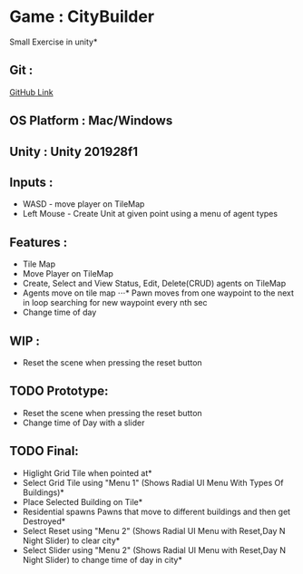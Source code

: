 # Game : CityBuilder
Small Exercise in unity*

## Git : 
[GitHub Link](https://github.com/rohitwesley/CityBuilder.git)
## OS Platform : Mac/Windows

## Unity : Unity 2019*2*8f1

## Inputs :
* WASD - move player on TileMap
* Left Mouse - Create Unit at given point using a menu of agent types

## Features :
* Tile Map 
* Move Player on TileMap
* Create, Select and View Status, Edit, Delete(CRUD) agents on TileMap
* Agents move on tile map
⋅⋅⋅* Pawn moves from one waypoint to the next in loop searching for new waypoint every nth sec  
* Change time of day

## WIP :
* Reset the scene when pressing the reset button

## TODO Prototype:
* Reset the scene when pressing the reset button
* Change time of Day with a slider

## TODO Final:
* Higlight Grid Tile when pointed at*
* Select Grid Tile using "Menu 1" (Shows Radial UI Menu With Types Of Buildings)*
* Place Selected Building on Tile*
* Residential spawns Pawns that move to different buildings and then get Destroyed*
* Select Reset using "Menu 2" (Shows Radial UI Menu with Reset,Day N Night Slider) to clear city*
* Select Slider using "Menu 2" (Shows Radial UI Menu with Reset,Day N Night Slider) to change time of day in city* 

